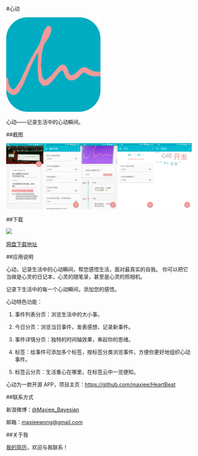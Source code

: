 #心动

![icon](icon.png)

心动——记录生活中的心动瞬间。

##截图

![screenshot](screenshot.png)

##下载

<a href="https://play.google.com/store/apps/details?id=com.maxiee.heartbeat"><img src="http://www.android.com/images/brand/get_it_on_play_logo_large.png"/></a>

[网盘下载地址](http://pan.baidu.com/s/1jGIQcN8)

##应用说明

心动，记录生活中的心动瞬间，帮您感悟生活，面对最真实的自我。
你可以把它当做是心灵的日记本，心灵的随笔录，甚至是心灵的照相机。

记录下生活中的每一个心动瞬间，添加您的感悟。

心动特色功能：

1. 事件列表分页：浏览生活中的大小事。

2. 今日分页：浏览当日事件，发表感想，记录新事件。

3. 事件详情分页：独特的时间轴效果，串起你的思绪。

4. 标签：给事件可添加多个标签，按标签分类浏览事件，方便你更好地组织心动事件。

5. 标签云分页：生活重心在哪里，在标签云中一览便知。

心动为一款开源 APP，项目主页：https://github.com/maxiee/HeartBeat

##联系方式

新浪微博：[@Maxiee_Bayesian](http://weibo.com/maxiee)

邮箱：maxieewong@gmail.com

##关于我

[我的简历](http://maxiee.github.io/static/html/resume.html)，欢迎与我联系！